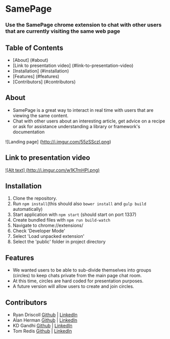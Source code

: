 # **SamePage** #
### Use the SamePage chrome extension to chat with other users that are currently visiting the same web page ###

## **Table of Contents** 
 - [About] (#about)
 - [Link to presentation video] (#link-to-presentation-video)
 - [Installation] (#installation) 
 - [Features] (#features)
 - [Contributors] (#contributors)

##  About
 - SamePage is a great way to interact in real time with users that are viewing the same content.
 - Chat with other users about an interesting article, get advice on a recipe or ask for assistance understanding a library or framework's documentation
  
![Landing page] (http://i.imgur.com/55zSSczl.png)

## Link to presentation video
[![Alt text] (http://i.imgur.com/w1K7mHPl.png)](https://www.youtube.com/watch?v=2_RqDmflhjQ)

## Installation
1. Clone the repository.
2. Run `npm install`(this should also `bower install` and `gulp build` automatically)
3. Start application with `npm start` (should start on port 1337)
4. Create bundled files with `npm run build-watch`
5. Navigate to chrome://extensions/
6. Check 'Developer Mode'
7. Select 'Load unpacked extension'
8. Select the 'public' folder in project directory

## Features
 - We wanted users to be able to sub-divide themselves into groups (circles) to keep chats private from the main page chat room.
 - At this time, circles are hard coded for presentation purposes.
 - A future version will allow users to create and join circles.
 
## Contributors
 - Ryan Driscoll <a  target="_blank" href="https://github.com/RyanDriscoll/">Github</a> | <a target="_blank" href="https://linkedin.com/in/rpdriscoll/">LinkedIn</a>
 - Alan Herman <a  target="_blank" href="https://github.com/TheHerm/">Github</a> | <a target="_blank" href="https://linkedin.com/in/alan-herman/">LinkedIn</a>
 - KD Gandhi <a  target="_blank" href="https://github.com/KdawgG">Github</a>  | <a target="_blank" href="https://linkedin.com/in/kgandhi2/">LinkedIn</a>
 - Tom Redis <a target="_blank" href="https://github.com/Tredis/">Github</a>  | <a target="_blank" href="https://linkedin.com/in/thomas-redis-3892647/">LinkedIn</a>

